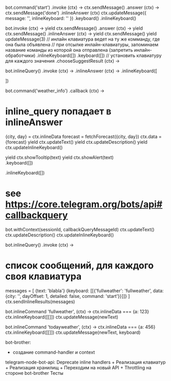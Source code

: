bot.command('start')
.invoke (ctx) ->
  ctx.sendMessage()
.answer (ctx) ->
  ctx.sendMessage('done')
.inlineAnswer (ctx)
  ctx.updateMessage({
    message: '',
    inlineKeyboard: ''
  })
.keyboard()
.inlineKeyboard()

bot.invoke (ctx) ->
  yield ctx.sendMessage()
.answer (ctx) ->
  yield ctx.sendMessage()
.inlineAnswer (ctx) ->
  yield ctx.sendMessage()
  yield updateMessage(3)
// инлайн клавиатура ведет на ту же комманду, где она была объявлена
// при отсылке инлайн-клавиатуры, запоминаем название команды из которой она отправлена (запретить инлайн-обработчики)
.inlineKeyboard([])
.keyboard([])
  // установить клавиатуру для каждого значения
.chooseSuggestResult (ctx) ->

bot.inlineQuery()
.invoke (ctx) ->
.inlineAnswer (ctx) ->
.inlineKeyboard([
  
])

bot.command('weather_info')
.callback (ctx) ->
  # inline_query попадает в inlineAnswer
  {city, day} = ctx.inlineData
  forecast = fetchForecast({city, day})
  ctx.data = {forecast}
  yield ctx.updateText()
  yield ctx.updateDescription()
  yield ctx.updateInlineKeyboard()

  yield ctx.showTooltip(text)
  yield ctx.showAlert(text)  
.keyboard([])

.inlineKeyboard([])

# see https://core.telegram.org/bots/api#callbackquery
bot.withContext(sessionId, callbackQueryMessageId)
  ctx.updateText()
  ctx.updateDescription()
  ctx.updateInlineKeyboard()


bot.inlineQuery()
.invoke (ctx) ->
  # список сообщений, для каждого своя клавиатура
  messages = [
      {text: 'blabla'}
      {keyboard: [[{'fullweather': 'fullweather', data: {city: '', dayOffset: 1, detailed: false, command: 'start'}}]]}
  ]
  ctx.sendInlineResults(messages)

bot.inlineCommand 'fullweather', (ctx) ->
    ctx.inlineData === {a: 123}
    ctx.inlineKeyboard([[]])
    ctx.updateMessage(newText)


bot.inlineCommand 'todayweather', (ctx) ->
    ctx.inlineData === {a: 456}
    ctx.inlineKeyboard([[]])
    ctx.updateMessage(newText, keyboard)

bot-brother:
  - создание command-handler и context

telegram-node-bot-api:
Deprecate inline handlers +
Реализация клавиатур +
Реализация хранилищ +
Переходим на новый API +
Throttling на стороне bot-brother
Тесты



